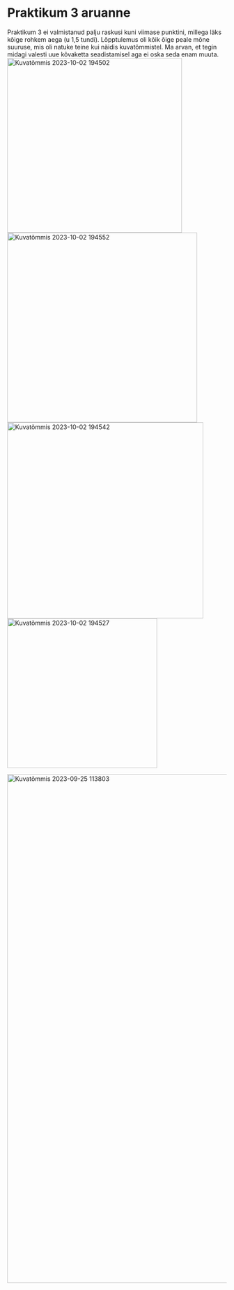 # Praktikum 3 aruanne
Praktikum 3 ei valmistanud palju raskusi kuni viimase punktini, millega läks kõige rohkem aega (u 1,5 tundi). Lõpptulemus oli kõik õige peale mõne suuruse, mis oli natuke teine kui näidis kuvatõmmistel. Ma arvan, et tegin midagi valesti uue kõvaketta seadistamisel aga ei oska seda enam muuta.  
<img width="401" alt="Kuvatõmmis 2023-10-02 194502" src="https://github.com/Jerich20/opsys2023/assets/144961112/a348488b-dbc1-4060-a0d9-4238c77c92e8"><img width="436" alt="Kuvatõmmis 2023-10-02 194552" src="https://github.com/Jerich20/opsys2023/assets/144961112/6c9c0939-0a1b-4b92-b0f4-7c97cdbc334f">
<img width="450" alt="Kuvatõmmis 2023-10-02 194542" src="https://github.com/Jerich20/opsys2023/assets/144961112/fe39417b-2ee1-45ac-a2bf-92a2c4d4124d">
<img width="344" alt="Kuvatõmmis 2023-10-02 194527" src="https://github.com/Jerich20/opsys2023/assets/144961112/024dc2f4-edce-4807-ac07-7ee14548a9fc">

<img width="1169" alt="Kuvatõmmis 2023-09-25 113803" src="https://github.com/Jerich20/opsys2023/assets/144961112/5e21a80b-3845-4f6c-9942-41838582e28a">
